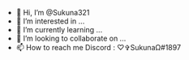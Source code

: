 - 👋 Hi, I’m @Sukuna321
- 👀 I’m interested in ...
- 🌱 I’m currently learning ...
- 💞️ I’m looking to collaborate on ...
- 📫 How to reach me Discord : ♡✞SukunaΩ#1897

<!---
Sukuna321/Sukuna321 is a ✨ special ✨ repository because its `README.md` (this file) appears on your GitHub profile.
You can click the Preview link to take a look at your changes.
--->
